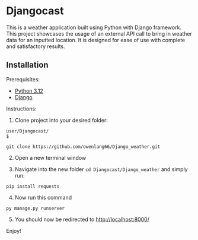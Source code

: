 # Djangocast
This is a weather application built using Python with Django framework. This project showcases the usage of an external API call to bring in weather data for an inputted location. It is designed for ease of use with complete and satisfactory results.

## Installation
Prerequisites: 
- [Python 3.12](https://www.python.org/downloads/)
- [Django](https://www.djangoproject.com/download/)

Instructions:
1. Clone project into your desired folder:
```
user/Djangocast/
$
```
```
git clone https://github.com/owenlang66/Django_weather.git
```
2. Open a new terminal window

3. Navigate into the new folder `cd Djangocast/Django_weather` and simply run:
```
pip install requests
```
4. Now run this command
```
py manage.py runserver
```

5. You should now be redirected to [http://localhost:8000/](http://localhost:8000/)

Enjoy!
